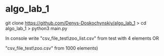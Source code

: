 # algo_lab_1
git clone https://github.com/Denys-Doskochynskiy/algo_lab_1 > cd algo_lab_1 > python3 main.py

In console write "csv_file_test\zoo_list.csv" from test with 4 elements OR

"csv_file_test\zoo.csv" from 1000 elements)
